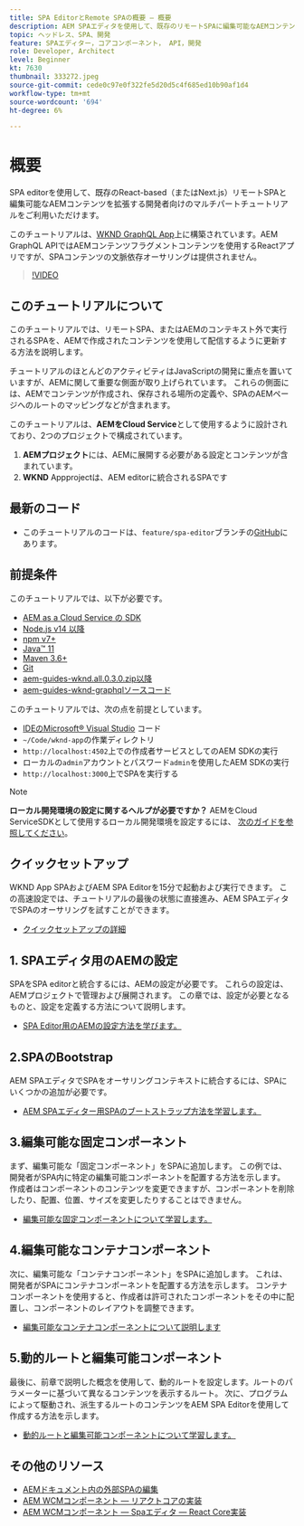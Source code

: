 ```yaml
---
title: SPA EditorとRemote SPAの概要 — 概要
description: AEM SPAエディタを使用して、既存のリモートSPAに編集可能なAEMコンテンツを追加する開発者向けのマルチパートチュートリアルをご利用いただけます。
topic: ヘッドレス、SPA、開発
feature: SPAエディター，コアコンポーネント， API，開発
role: Developer, Architect
level: Beginner
kt: 7630
thumbnail: 333272.jpeg
source-git-commit: cede0c97e0f322fe5d20d5c4f685ed10b90af1d4
workflow-type: tm+mt
source-wordcount: '694'
ht-degree: 6%

---
```



# 概要

SPA editorを使用して、既存のReact-based（またはNext.js）リモートSPAと編集可能なAEMコンテンツを拡張する開発者向けのマルチパートチュートリアルをご利用いただけます。

このチュートリアルは、[WKND GraphQL App](https://experienceleague.adobe.com/docs/experience-manager-learn/getting-started-with-aem-headless/graphql/overview.html?lang=ja)上に構築されています。AEM GraphQL APIではAEMコンテンツフラグメントコンテンツを使用するReactアプリですが、SPAコンテンツの文脈依存オーサリングは提供されません。

>[!VIDEO](https://video.tv.adobe.com/v/333272/?quality=12&learn=on)

## このチュートリアルについて

このチュートリアルでは、リモートSPA、またはAEMのコンテキスト外で実行されるSPAを、AEMで作成されたコンテンツを使用して配信するように更新する方法を説明します。

チュートリアルのほとんどのアクティビティはJavaScriptの開発に重点を置いていますが、AEMに関して重要な側面が取り上げられています。 これらの側面には、AEMでコンテンツが作成され、保存される場所の定義や、SPAのAEMページへのルートのマッピングなどが含まれます。

このチュートリアルは、**AEMをCloud Service**&#x200B;として使用するように設計されており、2つのプロジェクトで構成されています。

1. __AEMプロジェクト__&#x200B;には、AEMに展開する必要がある設定とコンテンツが含まれています。
1. __WKND__ Appprojectは、AEM editorに統合されるSPAです

## 最新のコード

+ このチュートリアルのコードは、`feature/spa-editor`ブランチの[GitHub](https://github.com/adobe/aem-guides-wknd-graphql)にあります。

## 前提条件

このチュートリアルでは、以下が必要です。

+ [AEM as a Cloud Service の SDK](https://experienceleague.adobe.com/docs/experience-manager-learn/cloud-service/local-development-environment-set-up/aem-runtime.html?lang=ja)
+ [Node.js v14 以降](https://nodejs.org/ja/)
+ [npm v7+](https://www.npmjs.com/)
+ [Java™ 11](https://downloads.experiencecloud.adobe.com/content/software-distribution/en/general.html)
+ [Maven 3.6+](https://maven.apache.org/)
+ [Git](https://git-scm.com/downloads)
+ [aem-guides-wknd.all.0.3.0.zip以降](https://github.com/adobe/aem-guides-wknd/releases)
+ [aem-guides-wknd-graphqlソースコード](https://github.com/adobe/aem-guides-wknd-graphql)

このチュートリアルでは、次の点を前提としています。

+ [IDEのMicrosoft® Visual Studio](https://visualstudio.microsoft.com/) コード
+ `~/Code/wknd-app`の作業ディレクトリ
+ `http://localhost:4502`上での作成者サービスとしてのAEM SDKの実行
+ ローカルの`admin`アカウントとパスワード`admin`を使用したAEM SDKの実行
+ `http://localhost:3000`上でSPAを実行する

>[!NOTE]
>
> **ローカル開発環境の設定に関するヘルプが必要ですか？** AEMをCloud ServiceSDKとして使用するローカル開発環境を設定するには、 [次のガイドを参照してください](https://experienceleague.adobe.com/docs/experience-manager-learn/cloud-service/local-development-environment-set-up/overview.html)。


## クイックセットアップ

WKND App SPAおよびAEM SPA Editorを15分で起動および実行できます。 この高速設定では、チュートリアルの最後の状態に直接進み、AEM SPAエディタでSPAのオーサリングを試すことができます。

+ [クイックセットアップの詳細](./quick-setup.md)

## 1. SPAエディタ用のAEMの設定

SPAをSPA editorと統合するには、AEMの設定が必要です。 これらの設定は、AEMプロジェクトで管理および展開されます。 この章では、設定が必要となるものと、設定を定義する方法について説明します。

+ [SPA Editor用のAEMの設定方法を学びます。](./aem-configure.md)

## 2.SPAのBootstrap

AEM SPAエディタでSPAをオーサリングコンテキストに統合するには、SPAにいくつかの追加が必要です。

+ [AEM SPAエディター用SPAのブートストラップ方法を学習します。](./spa-bootstrap.md)

## 3.編集可能な固定コンポーネント

まず、編集可能な「固定コンポーネント」をSPAに追加します。 この例では、開発者がSPA内に特定の編集可能コンポーネントを配置する方法を示します。 作成者はコンポーネントのコンテンツを変更できますが、コンポーネントを削除したり、配置、位置、サイズを変更したりすることはできません。

+ [編集可能な固定コンポーネントについて学習します。](./spa-fixed-component.md)

## 4.編集可能なコンテナコンポーネント

次に、編集可能な「コンテナコンポーネント」をSPAに追加します。 これは、開発者がSPAにコンテナコンポーネントを配置する方法を示します。 コンテナコンポーネントを使用すると、作成者は許可されたコンポーネントをその中に配置し、コンポーネントのレイアウトを調整できます。

+ [編集可能なコンテナコンポーネントについて説明します](./spa-container-component.md)

## 5.動的ルートと編集可能コンポーネント

最後に、前章で説明した概念を使用して、動的ルートを設定します。ルートのパラメーターに基づいて異なるコンテンツを表示するルート。 次に、プログラムによって駆動され、派生するルートのコンテンツをAEM SPA Editorを使用して作成する方法を示します。

+ [動的ルートと編集可能コンポーネントについて学習します。](./spa-dynamic-routes.md)

## その他のリソース

+ [AEMドキュメント内の外部SPAの編集](https://experienceleague.adobe.com/docs/experience-manager-cloud-service/implementing/developing/hybrid/editing-external-spa.html)
+ [AEM WCMコンポーネント — リアクトコアの実装](https://www.npmjs.com/package/@adobe/aem-core-components-react-base)
+ [AEM WCMコンポーネント — Spaエディタ — React Core実装](https://www.npmjs.com/package/@adobe/aem-core-components-react-spa)
